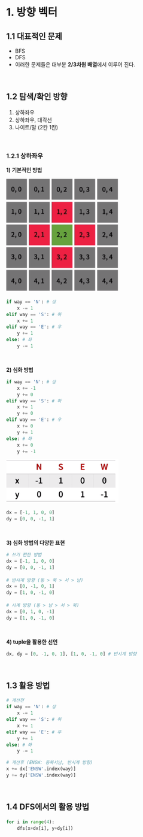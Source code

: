 # 1. 방향 벡터

## 1.1 대표적인 문제

- BFS
- DFS
- 이러한 문제들은 대부분 **2/3차원 배열**에서 이루어 진다.

<br/>

## 1.2 탐색/확인 방향

1. 상하좌우
2. 상하좌우, 대각선
3. 나이트/말 (2칸 1칸)

<br/>

### 1.2.1 상하좌우

**1) 기본적인 방법**

<img src="../img/04_01.png" style="width:300px; margin-left:0px;" />

```python
if way == 'N': # 상
    x -= 1
elif way == 'S': # 하
    x += 1
elif way == 'E': # 우
    y += 1
else: # 좌
    y -= 1
```

<br/>

**2) 심화 방법**

```python
if way == 'N': # 상
    x += -1
    y += 0
elif way == 'S': # 하
    x += 1
    y += 0
elif way == 'E': # 우
    x += 0
    y += 1
else: # 좌
    x += 0
    y += -1
```

<img src="../img/04_02.png" style="width:300px; margin-left:0px;" />

```python
dx = [-1, 1, 0, 0]
dy = [0, 0, -1, 1]
```

<br/>

**3) 심화 방법의 다양한 표현**

```python
# 쓰기 편한 방법
dx = [-1, 1, 0, 0]
dy = [0, 0, -1, 1]

# 반시계 방향 (동 > 북 > 서 > 남)
dx = [0, -1, 0, 1]
dy = [1, 0, -1, 0]

# 시계 방향 (동 > 남 > 서 > 북)
dx = [0, 1, 0, -1]
dy = [1, 0, -1, 0]
```

<br/>

**4) tuple을 활용한 선언**

```python
dx, dy = [0, -1, 0, 1], [1, 0, -1, 0] # 반시계 방향
```

<br/>

## 1.3 활용 방법

```python
# 개선전
if way == 'N': # 상
    x -= 1
elif way == 'S': # 하
    x += 1
elif way == 'E': # 우
    y += 1
else: # 좌
    y -= 1
```

```python
# 개선후 (ENSW: 동북서남, 반시계 방향)
x += dx['ENSW'.index(way)]
y += dy['ENSW'.index(way)]
```

<br/>

## 1.4 DFS에서의 활용 방법

```python
for i in range(4):
    dfs(x+dx[i], y+dy[i])
```